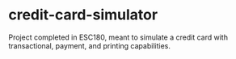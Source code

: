 # credit-card-simulator
Project completed in ESC180, meant to simulate a credit card with transactional, payment, and printing capabilities.
